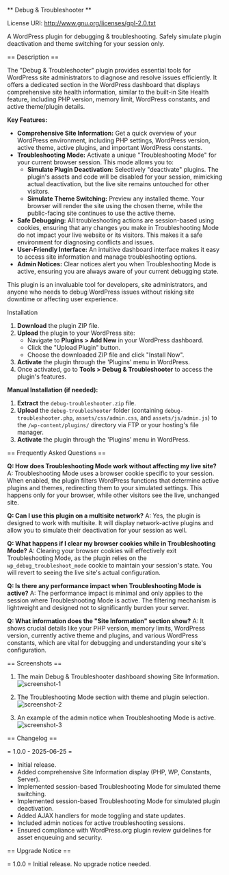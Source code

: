 ** Debug & Troubleshooter **

License URI: http://www.gnu.org/licenses/gpl-2.0.txt

A WordPress plugin for debugging & troubleshooting. Safely simulate plugin deactivation and theme switching for your session only.

== Description ==

The "Debug & Troubleshooter" plugin provides essential tools for WordPress site administrators to diagnose and resolve issues efficiently. It offers a dedicated section in the WordPress dashboard that displays comprehensive site health information, similar to the built-in Site Health feature, including PHP version, memory limit, WordPress constants, and active theme/plugin details.

**Key Features:**

* **Comprehensive Site Information:** Get a quick overview of your WordPress environment, including PHP settings, WordPress version, active theme, active plugins, and important WordPress constants.
* **Troubleshooting Mode:** Activate a unique "Troubleshooting Mode" for your current browser session. This mode allows you to:
    * **Simulate Plugin Deactivation:** Selectively "deactivate" plugins. The plugin's assets and code will be disabled for your session, mimicking actual deactivation, but the live site remains untouched for other visitors.
    * **Simulate Theme Switching:** Preview any installed theme. Your browser will render the site using the chosen theme, while the public-facing site continues to use the active theme.
* **Safe Debugging:** All troubleshooting actions are session-based using cookies, ensuring that any changes you make in Troubleshooting Mode do not impact your live website or its visitors. This makes it a safe environment for diagnosing conflicts and issues.
* **User-Friendly Interface:** An intuitive dashboard interface makes it easy to access site information and manage troubleshooting options.
* **Admin Notices:** Clear notices alert you when Troubleshooting Mode is active, ensuring you are always aware of your current debugging state.

This plugin is an invaluable tool for developers, site administrators, and anyone who needs to debug WordPress issues without risking site downtime or affecting user experience.

Installation

1.  **Download** the plugin ZIP file.
2.  **Upload** the plugin to your WordPress site:
    * Navigate to **Plugins > Add New** in your WordPress dashboard.
    * Click the "Upload Plugin" button.
    * Choose the downloaded ZIP file and click "Install Now".
3.  **Activate** the plugin through the 'Plugins' menu in WordPress.
4.  Once activated, go to **Tools > Debug & Troubleshooter** to access the plugin's features.

**Manual Installation (if needed):**

1.  **Extract** the `debug-troubleshooter.zip` file.
2.  **Upload** the `debug-troubleshooter` folder (containing `debug-troubleshooter.php`, `assets/css/admin.css`, and `assets/js/admin.js`) to the `/wp-content/plugins/` directory via FTP or your hosting's file manager.
3.  **Activate** the plugin through the 'Plugins' menu in WordPress.

== Frequently Asked Questions ==

**Q: How does Troubleshooting Mode work without affecting my live site?**
A: Troubleshooting Mode uses a browser cookie specific to your session. When enabled, the plugin filters WordPress functions that determine active plugins and themes, redirecting them to your simulated settings. This happens only for your browser, while other visitors see the live, unchanged site.

**Q: Can I use this plugin on a multisite network?**
A: Yes, the plugin is designed to work with multisite. It will display network-active plugins and allow you to simulate their deactivation for your session as well.

**Q: What happens if I clear my browser cookies while in Troubleshooting Mode?**
A: Clearing your browser cookies will effectively exit Troubleshooting Mode, as the plugin relies on the `wp_debug_troubleshoot_mode` cookie to maintain your session's state. You will revert to seeing the live site's actual configuration.

**Q: Is there any performance impact when Troubleshooting Mode is active?**
A: The performance impact is minimal and only applies to the session where Troubleshooting Mode is active. The filtering mechanism is lightweight and designed not to significantly burden your server.

**Q: What information does the "Site Information" section show?**
A: It shows crucial details like your PHP version, memory limits, WordPress version, currently active theme and plugins, and various WordPress constants, which are vital for debugging and understanding your site's configuration.

== Screenshots ==

1. The main Debug & Troubleshooter dashboard showing Site Information.
![screenshot-1](https://github.com/user-attachments/assets/634546ea-f772-4100-b1c4-165366b05180)

2. The Troubleshooting Mode section with theme and plugin selection.
![screenshot-2](https://github.com/user-attachments/assets/d4de9b08-cc9f-438f-910e-bb0d440938c2)

3. An example of the admin notice when Troubleshooting Mode is active.
![screenshot-3](https://github.com/user-attachments/assets/2c34eabe-189a-4504-956f-51f3746ab6fa)

== Changelog ==

= 1.0.0 - 2025-06-25 =
* Initial release.
* Added comprehensive Site Information display (PHP, WP, Constants, Server).
* Implemented session-based Troubleshooting Mode for simulated theme switching.
* Implemented session-based Troubleshooting Mode for simulated plugin deactivation.
* Added AJAX handlers for mode toggling and state updates.
* Included admin notices for active troubleshooting sessions.
* Ensured compliance with WordPress.org plugin review guidelines for asset enqueuing and security.

== Upgrade Notice ==

= 1.0.0 =
Initial release. No upgrade notice needed.



